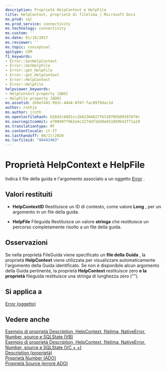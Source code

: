 ```yaml
---
description: Proprietà HelpContext e HelpFile
title: HelpContext, proprietà di filelima | Microsoft Docs
ms.prod: sql
ms.prod_service: connectivity
ms.technology: connectivity
ms.custom: ''
ms.date: 01/19/2017
ms.reviewer: ''
ms.topic: conceptual
apitype: COM
f1_keywords:
- Error::GetHelpContext
- Error::GetHelpFile
- Error::get_HelpFile
- Error::get_HelpContext
- Error::HelpContext
- Error::HelpFile
helpviewer_keywords:
- HelpContext property [ADO]
- HelpFile property [ADO]
ms.assetid: 2b9ef441-993c-44d4-8f87-fac0979dac1d
author: rothja
ms.author: jroth
ms.openlocfilehash: 628d3c0d01cc1b62304627fb310705b093976f8c
ms.sourcegitcommit: e700497f962e4c2274df16d9e651059b42ff1a10
ms.translationtype: MT
ms.contentlocale: it-IT
ms.lasthandoff: 08/17/2020
ms.locfileid: "88443483"
---
```

# <a name="helpcontext-helpfile-properties"></a>Proprietà HelpContext e HelpFile
Indica il file della guida e l'argomento associato a un oggetto [Error](../../../ado/reference/ado-api/error-object.md) .  
  
## <a name="return-values"></a>Valori restituiti  
  
-   **HelpContextID** Restituisce un ID di contesto, come valore **Long** , per un argomento in un file della guida.  
  
-   **HelpFile** Fileguida Restituisce un valore **stringa** che restituisce un percorso completamente risolto a un file della guida.  
  
## <a name="remarks"></a>Osservazioni  
 Se nella proprietà FileGuida viene specificato un **file della Guida** , la proprietà **HelpContext** viene utilizzata per visualizzare automaticamente l'argomento della Guida identificato. Se non è disponibile alcun argomento della Guida pertinente, la proprietà **HelpContext** restituisce zero **e la proprietà** fileguida restituisce una stringa di lunghezza zero ("").  
  
## <a name="applies-to"></a>Si applica a  
 [Error (oggetto)](../../../ado/reference/ado-api/error-object.md)  
  
## <a name="see-also"></a>Vedere anche  
 [Esempio di proprietà Description, HelpContext, filelima, NativeError, Number, source e SQLState (VB)](../../../ado/reference/ado-api/description-helpcontext-helpfile-nativeerror-number-source-example-vb.md)   
 [Esempio di proprietà Description, HelpContext, filelima, NativeError, Number, source e SQLState (VC + +)](../../../ado/reference/ado-api/description-helpcontext-helpfile-nativeerror-number-source-example-vc.md)   
 [Description (proprietà)](../../../ado/reference/ado-api/description-property.md)   
 [Proprietà Number (ADO)](../../../ado/reference/ado-api/number-property-ado.md)   
 [Proprietà Source (errore ADO)](../../../ado/reference/ado-api/source-property-ado-error.md)
